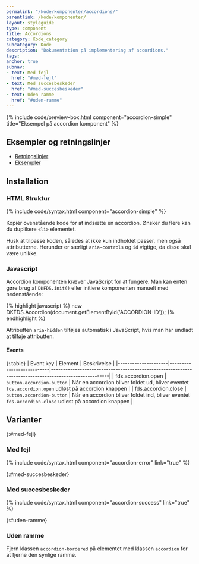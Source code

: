 ```yaml
---
permalink: "/kode/komponenter/accordions/"
parentlink: /kode/komponenter/
layout: styleguide
type: component
title: Accordions
category: Kode_category
subcategory: Kode
description: "Dokumentation på implementering af accordions."
tags: 
anchor: true
subnav:
- text: Med fejl
  href: "#med-fejl"
- text: Med succesbeskeder
  href: "#med-succesbeskeder"
- text: Uden ramme
  href: "#uden-ramme"
---
```


{% include code/preview-box.html component="accordion-simple" title="Eksempel på accordion komponent" %}

## Eksempler og retningslinjer
<ul class="nobullet-list">
    <li><a href="/komponenter/accordions/#retningslinjer">Retningslinjer</a></li>
    <li><a href="/komponenter/accordions/">Eksempler</a></li>
</ul>

## Installation

### HTML Struktur

{% include code/syntax.html component="accordion-simple" %}

Kopiér ovenstående kode for at indsætte én accordion. Ønsker du flere kan du duplikere `<li>` elementet.

Husk at tilpasse koden, således at ikke kun indholdet passer, men også attributterne. Herunder er særligt `aria-controls` og `id` vigtige, da disse skal være unikke. 

### Javascript
Accordion komponenten kræver JavaScript for at fungere. Man kan enten gøre brug af `DKFDS.init()` eller initiere komponenten manuelt med nedenstående:

{% highlight javascript %}
new DKFDS.Accordion(document.getElementById('ACCORDION-ID'));
{% endhighlight %}

Attributten `aria-hidden` tilføjes automatisk i JavaScript, hvis man har undladt at tilføje attributten.

#### Events

{:.table}
| Event key           | Element                   | Beskrivelse                                                                                          |
|---------------------|---------------------------|------------------------------------------------------------------------------------------------------|
| fds.accordion.open  | `button.accordion-button` | Når en accordion bliver foldet ud, bliver eventet `fds.accordion.open` udløst på accordion knappen   |
| fds.accordion.close | `button.accordion-button` | Når en accordion bliver foldet ind, bliver eventet `fds.accordion.close` udløst på accordion knappen |

## Varianter

{:#med-fejl}
### Med fejl
{% include code/syntax.html component="accordion-error" link="true" %}

{:#med-succesbeskeder}
### Med succesbeskeder
{% include code/syntax.html component="accordion-success" link="true" %}

{:#uden-ramme}
### Uden ramme

Fjern klassen `accordion-bordered` på elementet med klassen `accordion` for at fjerne den synlige ramme.
